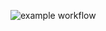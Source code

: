 ![example workflow](https://github.com/CS107/team14/actions/workflows/test.yml/badge.svg?branch=m1b?event=push)
